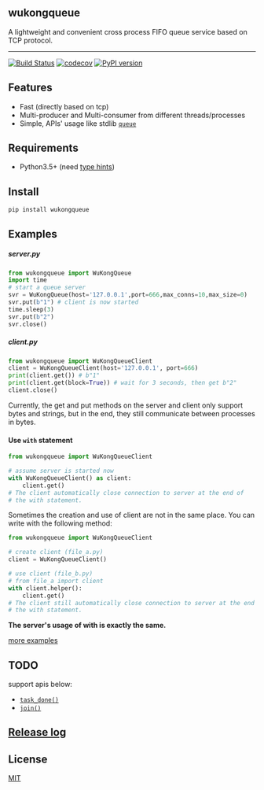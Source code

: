 ## wukongqueue
A lightweight and convenient cross process FIFO queue service based on TCP protocol.

---
[![Build Status](https://travis-ci.com/chaseSpace/wukongqueue.svg?branch=master)](https://travis-ci.com/chaseSpace/wukongqueue)
[![codecov](https://codecov.io/gh/chaseSpace/WukongQueue/branch/master/graph/badge.svg)](https://codecov.io/gh/chaseSpace/WukongQueue)
[![PyPI version](https://badge.fury.io/py/wukongqueue.svg)](https://badge.fury.io/py/wukongqueue)

## Features
* Fast (directly based on tcp)
* Multi-producer and Multi-consumer from different threads/processes
* Simple, APIs' usage like stdlib [`queue`](https://docs.python.org/3.6/library/queue.html)

## Requirements
* Python3.5+ (need [type hints](https://www.python.org/dev/peps/pep-0484/))

## Install
`pip install wukongqueue`
 
## Examples
##### server.py
```python
from wukongqueue import WuKongQueue
import time
# start a queue server
svr = WuKongQueue(host='127.0.0.1',port=666,max_conns=10,max_size=0)
svr.put(b"1") # client is now started
time.sleep(3)
svr.put(b"2")
svr.close()
```

##### client.py
```python
from wukongqueue import WuKongQueueClient
client = WuKongQueueClient(host='127.0.0.1', port=666)
print(client.get()) # b"1"
print(client.get(block=True)) # wait for 3 seconds, then get b"2"
client.close()
```

Currently, the get and put methods on the server and client only support bytes
and strings, but in the end, they still communicate between processes in bytes.

#### Use `with` statement
```python
from wukongqueue import WuKongQueueClient

# assume server is started now
with WuKongQueueClient() as client:
    client.get()
# The client automatically close connection to server at the end of 
# the with statement.
```
Sometimes the creation and use of client are not in the same place. 
You can write with the following method:
```python
from wukongqueue import WuKongQueueClient

# create client (file_a.py)
client = WuKongQueueClient()

# use client (file_b.py)
# from file_a import client
with client.helper():
    client.get()
# The client still automatically close connection to server at the end of 
# the with statement.
```
**The server's usage of with is exactly the same.**

[more examples](https://github.com/chaseSpace/wukongqueue/blob/master/_examples)

## TODO
support apis below:
* [`task_done()`](https://docs.python.org/3.6/library/queue.html#queue.Queue.task_done)
* [`join()`](https://docs.python.org/3.6/library/queue.html#queue.Queue.join)

## [Release log](https://github.com/chaseSpace/wukongqueue/blob/master/RELEASELOG.md)

## License
[MIT](https://github.com/chaseSpace/WukongQueue/blob/master/LICENSE)
